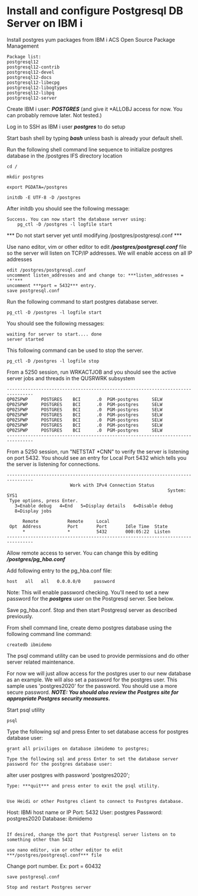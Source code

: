 # Install and configure Postgresql DB Server on IBM i 

Install postgres yum packages from IBM i ACS Open Source Package Management
```
Package list:
postgresql12
postgresql12-contrib
postgresql12-devel
postgresql12-docs
postgresql12-libecpg
postgresql12-libogtypes
postgresql12-libpq
postgresql12-server
```

Create IBM i user: ***POSTGRES*** (and give it *ALLOBJ access for now. You can probably remove later. Not tested.)

Log in to SSH as IBM i user ***postgres*** to do setup

Start bash shell by typing ***bash*** unless bash is already your default shell. 

Run the following shell command line sequence to initialize postgres database in the /postgres IFS directory location
```
cd /

mkdir postgres

export PGDATA=/postgres

initdb -E UTF-8 -D /postgres
```

After initdb you should see the following message:
```
Success. You can now start the database server using:
    pg_ctl -D /postgres -l logfile start
```
*** Do not start server yet until modifying /postgres/postgresql.conf ***
	
Use nano editor, vim or other editor to edit ***/postgres/postgresql.conf*** file so the server will listen on TCP/IP addresses. We will enable access on all IP addresses
```
edit /postgres/postgresql.conf
uncomment listen_addresses and and change to: ***listen_addresses = '*'*** 
uncomment ***port = 5432*** entry. 
save postgresql.conf
```
	
Run the following command to start postgres database server.
```
pg_ctl -D /postgres -l logfile start
```
You should see the following messages:
```
waiting for server to start.... done
server started
```

This following command can be used to stop the server.
```
pg_ctl -D /postgres -l logfile stop
```

From a 5250 session, run WRKACTJOB and you should see the active server jobs and threads in the QUSRWRK subsystem
```
--------------------------------------------------------------------------------
QP0ZSPWP     POSTGRES    BCI      .0  PGM-postgres     SELW
QP0ZSPWP     POSTGRES    BCI      .0  PGM-postgres     SELW
QP0ZSPWP     POSTGRES    BCI      .0  PGM-postgres     SELW
QP0ZSPWP     POSTGRES    BCI      .0  PGM-postgres     SELW
QP0ZSPWP     POSTGRES    BCI      .0  PGM-postgres     SELW
QP0ZSPWP     POSTGRES    BCI      .0  PGM-postgres     SELW
QP0ZSPWP     POSTGRES    BCI      .0  PGM-postgres     SELW
--------------------------------------------------------------------------------
```

From a 5250 session, run "NETSTAT *CNN" to verify the server is listening on port 5432. You should see an entry for Local Port 5432 which tells you the server is listening for connections. 
```
--------------------------------------------------------------------------------
                        Work with IPv4 Connection Status                   
                                                             System:   SYS1
 Type options, press Enter.                                                
   3=Enable debug   4=End   5=Display details   6=Disable debug            
   8=Display jobs                                                          
                                                                           
      Remote           Remote     Local                                    
 Opt  Address          Port       Port       Idle Time  State              
      *                *          5432       000:05:22  Listen             
--------------------------------------------------------------------------------
```

Allow remote access to server. You can change this by editing ***/postgres/pg_hba.conf*** 

Add following entry to the pg_hba.conf file:
```
host   all   all   0.0.0.0/0     password
```
Note: This will enable password checking. You'll need to set a new password for the ***postgres*** user on the Postgresql server. See below.

Save pg_hba.conf. Stop and then start Postgresql server as described previously. 

From shell command line, create demo postgres database using the following command line command:
```
createdb ibmidemo
```

The psql command utility can be used to provide permissions and do other server related maintenance. 

For now we will just allow access for the postgres user to our new database as an example.
We will also set a password for the postgres user. This sample uses 'postgres2020' for the password. 
You should use a more secure password. 
***NOTE: You should also review the Postgres site for appropriate Postgres security measures.***

Start psql utility
```
psql 
```

Type the following sql and press Enter to set database access for postgres database user:
```
grant all priviliges on database ibmidemo to postgres;
``
Type the following sql and press Enter to set the database server password for the postgres database user:
```
alter user postgres with password 'postgres2020';
```
Type: ***quit*** and press enter to exit the psql utility.


Use Heidi or other Postgres client to connect to Postgres database. 
```
Host: IBMi host name or IP
Port: 5432
User: postgres
Password: postgres2020
Database: ibmidemo
```

If desired, change the port that Postgresql server listens on to something other than 5432

use nano editor, vim or other editor to edit ***/postgres/postgresql.conf*** file 
```
Change port number. Ex: port = 60432 

```
save postgresql.conf

Stop and restart Postgres server
